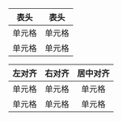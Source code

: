 <!--
    Markdown 制作表格使用 | 来分隔不同的单元格，
    使用 - 来分隔表头和其他行。
-->

|  表头   | 表头  |
|  ----  | ----  |
| 单元格  | 单元格 |
| 单元格  | 单元格 |

<!--
    也可以设置表格的对齐方式：
        -: 设置内容和标题栏居右对齐
        :- 设置内容和标题栏居左对齐
        :-: 设置内容和标题栏居中对齐
-->

| 左对齐 | 右对齐 | 居中对齐 |
| :-----| ----: | :----: |
| 单元格 | 单元格 | 单元格 |
| 单元格 | 单元格 | 单元格 |

